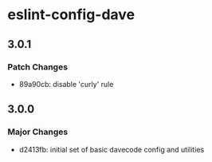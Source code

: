 # eslint-config-dave

## 3.0.1

### Patch Changes

- 89a90cb: disable 'curly' rule

## 3.0.0

### Major Changes

- d2413fb: initial set of basic davecode config and utilities
